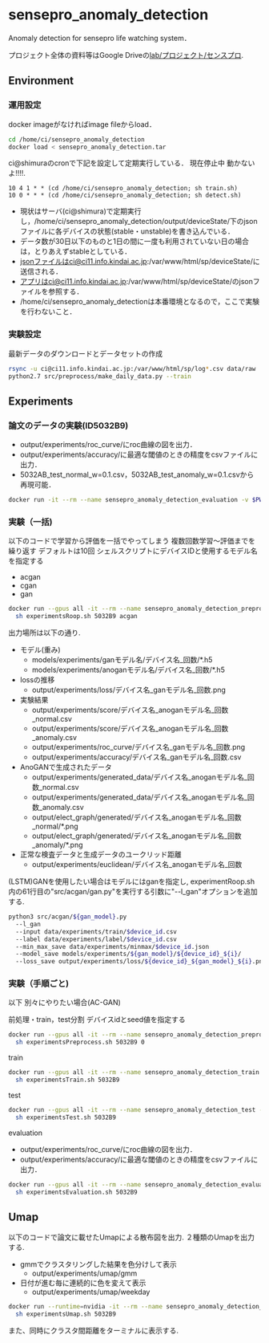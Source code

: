 # sensepro_anomaly_detection

Anomaly detection for sensepro life watching system．

プロジェクト全体の資料等はGoogle Driveの[lab/プロジェクト/センスプロ](https://drive.google.com/drive/u/0/folders/1ZDGCE8IGZrwjf0DMM8UYymZv4dlZ9dM1).

## Environment

### 運用設定

docker imageがなければimage fileからload．

```zsh
cd /home/ci/sensepro_anomaly_detection
docker load < sensepro_anomaly_detection.tar
```

ci@shimuraのcronで下記を設定して定期実行している．
現在停止中 動かないよ!!!!.

```cron
10 4 1 * * (cd /home/ci/sensepro_anomaly_detection; sh train.sh)
10 0 * * * (cd /home/ci/sensepro_anomaly_detection; sh detect.sh)
```

- 現状はサーバ(ci@shimura)で定期実行し，/home/ci/sensepro_anomaly_detection/output/deviceState/下のjsonファイルに各デバイスの状態(stable・unstable)を書き込んでいる．
- データ数が30日以下のものと1日の間に一度も利用されていない日の場合は，とりあえずstableとしている．
- jsonファイルはci@ci11.info.kindai.ac.jp:/var/www/html/sp/deviceState/に送信される．
- アプリはci@ci11.info.kindai.ac.jp:/var/www/html/sp/deviceState/のjsonファイルを参照する．
- /home/ci/sensepro_anomaly_detectionは本番環境となるので，ここで実験を行わないこと．

### 実験設定

最新データのダウンロードとデータセットの作成

```zsh
rsync -u ci@ci11.info.kindai.ac.jp:/var/www/html/sp/log*.csv data/raw
python2.7 src/preprocess/make_daily_data.py --train
```

## Experiments

### 論文のデータの実験(ID5032B9)

- output/experiments/roc_curve/にroc曲線の図を出力．
- output/experiments/accuracy/に最適な閾値のときの精度をcsvファイルに出力．
- 5032AB_test_normal_w=0.1.csv，5032AB_test_anomaly_w=0.1.csvから再現可能．

```zsh
docker run -it --rm --name sensepro_anomaly_detection_evaluation -v $PWD:/workspace -w /workspace sensepro_anomaly_detection sh experimentsEvaluation.sh 5032B9
```

### 実験（一括)

以下のコードで学習から評価を一括でやってしまう 
複数回数学習～評価までを繰り返す デフォルトは10回
シェルスクリプトにデバイスIDと使用するモデル名を指定する 
- acgan
- cgan
- gan

```zsh
docker run --gpus all -it --rm --name sensepro_anomaly_detection_preprocess -v $PWD:/workspace -w /workspace sensepro_anomaly_detection 
  sh experimentsRoop.sh 5032B9 acgan
```

出力場所は以下の通り.
- モデル(重み)
  - models/experiments/ganモデル名/デバイス名_回数/*.h5
  - models/experiments/anoganモデル名/デバイス名_回数/*.h5
- lossの推移
  - output/experiments/loss/デバイス名_ganモデル名_回数.png
- 実験結果
  - output/experiments/score/デバイス名_anoganモデル名_回数_normal.csv
  - output/experiments/score/デバイス名_anoganモデル名_回数_anomaly.csv
  - output/experiments/roc_curve/デバイス名_ganモデル名_回数.png
  - output/experiments/accuracy/デバイス名_ganモデル名_回数.csv
- AnoGANで生成されたデータ
  - output/experiments/generated_data/デバイス名_anoganモデル名_回数_normal.csv
  - output/experiments/generated_data/デバイス名_anoganモデル名_回数_anomaly.csv
  - output/elect_graph/generated/デバイス名_anoganモデル名_回数_normal/*.png
  - output/elect_graph/generated/デバイス名_anoganモデル名_回数_anomaly/*.png
- 正常な検査データと生成データのユークリッド距離
  - output/experiments/euclidean/デバイス名_anoganモデル名_回数



(LSTM)GANを使用したい場合はモデルにはganを指定し,
experimentRoop.sh内の61行目の"src/acgan/gan.py"を実行する引数に"--l_gan"オプションを追加する.

```zsh
python3 src/acgan/${gan_model}.py 
  --l_gan
  --input data/experiments/train/$device_id.csv 
  --label data/experiments/label/$device_id.csv 
  --min_max_save data/experiments/minmax/$device_id.json 
  --model_save models/experiments/${gan_model}/${device_id}_${i}/ 
  --loss_save output/experiments/loss/${device_id}_${gan_model}_${i}.png 
```

### 実験（手順ごと)

以下 別々にやりたい場合(AC-GAN)

前処理・train，test分割
デバイスidとseed値を指定する

```zsh
docker run --gpus all -it --rm --name sensepro_anomaly_detection_preprocess -v $PWD:/workspace -w /workspace sensepro_anomaly_detection 
  sh experimentsPreprocess.sh 5032B9 0
```

train

```zsh
docker run --gpus all -it --rm --name sensepro_anomaly_detection_train -v $PWD:/workspace -w /workspace sensepro_anomaly_detection 
  sh experimentsTrain.sh 5032B9
```

test

```zsh
docker run --gpus all -it --rm --name sensepro_anomaly_detection_test -v $PWD:/workspace -w /workspace sensepro_anomaly_detection 
  sh experimentsTest.sh 5032B9
```

evaluation

- output/experiments/roc_curve/にroc曲線の図を出力．
- output/experiments/accuracy/に最適な閾値のときの精度をcsvファイルに出力．

```zsh
docker run --gpus all -it --rm --name sensepro_anomaly_detection_evaluation -v $PWD:/workspace -w /workspace sensepro_anomaly_detection 
  sh experimentsEvaluation.sh 5032B9
```

## Umap

以下のコードで論文に載せたUmapによる散布図を出力.
２種類のUmapを出力する.
- gmmでクラスタリングした結果を色分けして表示
  - output/experiments/umap/gmm
- 日付が進む毎に連続的に色を変えて表示
  - output/experiments/umap/weekday

```zsh
docker run --runtime=nvidia -it --rm --name sensepro_anomaly_detection_umap -v $PWD:/workspace -w /workspace minamotofordocker/sensepro_anomaly_detection 
  sh experimentsUmap.sh 5032B9
```

また、同時にクラスタ間距離をターミナルに表示する.
